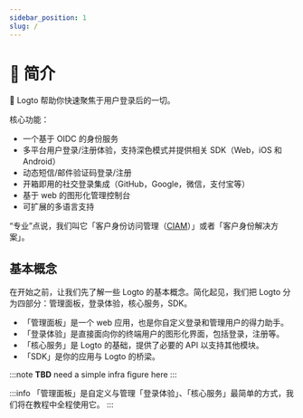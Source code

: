 ```yaml
---
sidebar_position: 1
slug: /
---
```


# 💁 简介

🤘 Logto 帮助你快速聚焦于用户登录后的一切。

核心功能：

- 一个基于 OIDC 的身份服务
- 多平台用户登录/注册体验，支持深色模式并提供相关 SDK（Web，iOS 和 Android）
- 动态短信/邮件验证码登录/注册
- 开箱即用的社交登录集成（GitHub，Google，微信，支付宝等）
- 基于 web 的图形化管理控制台
- 可扩展的多语言支持

“专业”点说，我们叫它「客户身份访问管理（[CIAM](https://en.wikipedia.org/wiki/Customer_identity_access_management)）」或者「客户身份解决方案」。

## 基本概念

在开始之前，让我们先了解一些 Logto 的基本概念。简化起见，我们把 Logto 分为四部分：管理面板，登录体验，核心服务，SDK。

- 「管理面板」是一个 web 应用，也是你自定义登录和管理用户的得力助手。
- 「登录体验」是直接面向你的终端用户的图形化界面，包括登录，注册等。
- 「核心服务」是 Logto 的基础，提供了必要的 API 以支持其他模块。
- 「SDK」是你的应用与 Logto 的桥梁。

:::note
**TBD** need a simple infra figure here
:::

:::info
「管理面板」是自定义与管理「登录体验」、「核心服务」最简单的方式，我们将在教程中全程使用它。
:::
